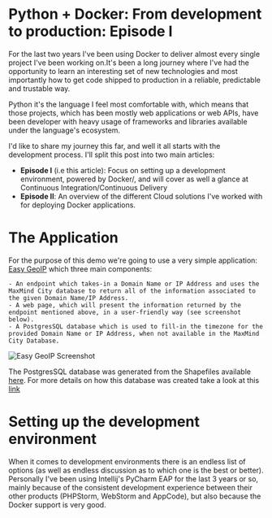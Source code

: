 # Python + Docker: From development to production: Episode I

For the last two years I've been using Docker to deliver almost every single project I've been working on.It's been a long journey where I've had the opportunity to learn an interesting set of new technologies and most importantly how to get code shipped to production in a reliable, predictable and trustable way.

Python it's the language I feel most comfortable with, which means that those projects, which has been mostly web applications or web APIs, have been developer with heavy usage of frameworks and libraries available under the language's ecosystem.

I'd like to share my journey this far, and well it all starts with the development process. I'll split this post into two main articles:

- **Episode I** (i.e this article): Focus on setting up a development environment, powered by Docker/, and will cover as well a glance at Continuous Integration/Continuous Delivery
- **Episode II**: An overview of the different Cloud solutions I've worked with for deploying Docker applications.

# The Application

For the purpose of this demo we're going to use a very simple application: [Easy GeoIP](https://github.com/yoanisgil/easygeoip) which three main components:

    - An endpoint which takes-in a Domain Name or IP Address and uses the MaxMind City database to return all of the information associated to the given Domain Name/IP Address.
    - A web page, which will present the information returned by the endpoint mentioned above, in a user-friendly way (see screenshot below).
    - A PostgresSQL database which is used to fill-in the timezone for the provided Domain Name or IP Address, when not available in the MaxMind City Database.
    
![Easy GeoIP Screenshot](https://raw.githubusercontent.com/yoanisgil/medium-blog/master/python%2Bdocker/episode-i/assets/easy-geoip-screenshot.png)

The PostgresSQL database was generated from the Shapefiles available [here](http://efele.net/maps/tz/world/). For more details on how this database was created take a look at this [link](https://github.com/yoanisgil/tz_world)
    

# Setting up the development environment

When it comes to development environments there is an endless list of options (as well as endless discussion as to which one is the best or better). Personally I've been using Intellij's PyCharm EAP for the last 3 years or so, mainly because of the consistent development experience between their other products (PHPStorm, WebStorm and AppCode), but also because the Docker support is very good.

